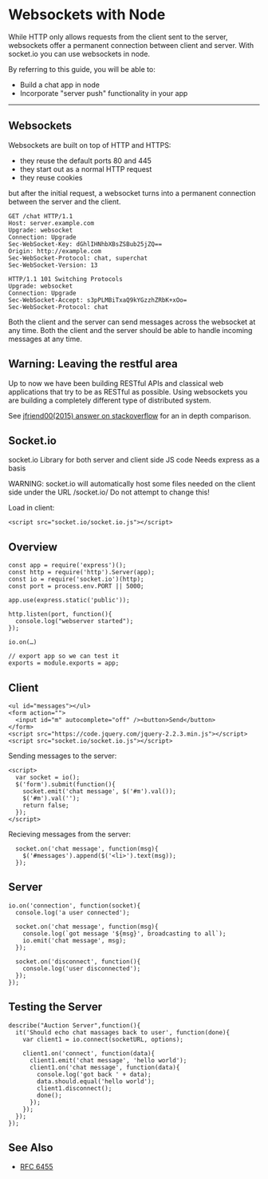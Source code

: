 Websockets with Node
=========================

While HTTP only allows requests from the client sent to the server,
websockets offer a permanent connection between client and server.
With socket.io you can use websockets in node.

By referring to this guide, you will be able to:

* Build a chat app in node
* Incorporate "server push" functionality in your app


-------------------------------------------------------------

Websockets
-------

Websockets are built on top of HTTP and HTTPS:

* they reuse the default ports 80 and 445
* they start out as a normal HTTP request
* they reuse cookies

but after the initial request, a websocket turns into
a permanent connection between the server and the client.


```
GET /chat HTTP/1.1
Host: server.example.com
Upgrade: websocket
Connection: Upgrade
Sec-WebSocket-Key: dGhlIHNhbXBsZSBub25jZQ==
Origin: http://example.com
Sec-WebSocket-Protocol: chat, superchat
Sec-WebSocket-Version: 13

HTTP/1.1 101 Switching Protocols
Upgrade: websocket
Connection: Upgrade
Sec-WebSocket-Accept: s3pPLMBiTxaQ9kYGzzhZRbK+xOo=
Sec-WebSocket-Protocol: chat 
```

Both the client and the server can send messages across
the websocket at any time.  Both the client and the
server should be able to handle incoming messages at any time.

Warning: Leaving the restful area
--------

Up to now we have been building RESTful APIs and classical
web applications that try to be as RESTful as possible.
Using websockets you are building a completely different
type of distributed system.

See [jfriend00(2015) answer on stackoverflow](https://stackoverflow.com/questions/29925955/what-are-the-pitfalls-of-using-websockets-in-place-of-restful-http#answer-29933428) for an in depth comparison.


Socket.io
----

socket.io
Library for both server and client side JS code
Needs express as a basis

WARNING: 
socket.io will automatically host some files needed on the client side under the URL /socket.io/  Do not attempt to change this!


Load in client:

```
<script src="socket.io/socket.io.js"></script>
```


## Overview


```
const app = require('express')();
const http = require('http').Server(app);
const io = require('socket.io')(http);
const port = process.env.PORT || 5000;

app.use(express.static('public'));

http.listen(port, function(){
  console.log("webserver started");
});

io.on(…)

// export app so we can test it
exports = module.exports = app;

```

## Client

```
<ul id="messages"></ul>
<form action="">
  <input id="m" autocomplete="off" /><button>Send</button>
</form>
<script src="https://code.jquery.com/jquery-2.2.3.min.js"></script>
<script src="socket.io/socket.io.js"></script>
```

Sending messages to the server:

```
<script>
  var socket = io();
  $('form').submit(function(){
    socket.emit('chat message', $('#m').val());
    $('#m').val('');
    return false;
  });
</script>
```

Recieving messages from the server:

```
  socket.on('chat message', function(msg){
    $('#messages').append($('<li>').text(msg));
  });
```





## Server

```
io.on('connection', function(socket){
  console.log('a user connected');

  socket.on('chat message', function(msg){
    console.log(`got message '${msg}', broadcasting to all`);
    io.emit('chat message', msg);
  });

  socket.on('disconnect', function(){
    console.log('user disconnected');
  });
});
```

## Testing the Server

```
describe("Auction Server",function(){
  it('Should echo chat massages back to user', function(done){
    var client1 = io.connect(socketURL, options);

    client1.on('connect', function(data){
      client1.emit('chat message', 'hello world');
      client1.on('chat message', function(data){
        console.log('got back ' + data);
        data.should.equal('hello world');
        client1.disconnect();
        done();
      });
    });
  });
});

```






See Also
-----

* [RFC 6455](https://tools.ietf.org/html/rfc6455)